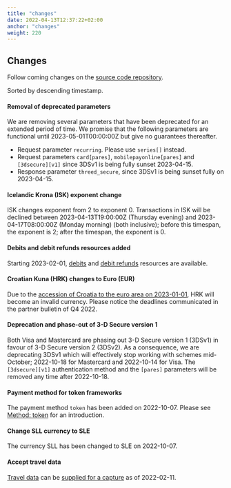 ```yaml
---
title: "changes"
date: 2022-04-13T12:37:22+02:00
anchor: "changes"
weight: 220
---
```

## Changes

Follow coming changes on the [source code repository](https://github.com/clearhaus/gateway-api-docs).

Sorted by descending timestamp.

#### Removal of deprecated parameters
We are removing several parameters that have been deprecated for an extended
period of time. We promise that the following parameters are functional until
2023-05-01T00:00:00Z but give no guarantees thereafter.

* Request parameter `recurring`. Please use `series[]` instead.
* Request parameters `card[pares]`, `mobilepayonline[pares]` and
  `[3dsecure][v1]` since 3DSv1 is being fully sunset 2023-04-15.
* Response parameter `threed_secure`, since 3DSv1 is being sunset fully on 2023-04-15.

#### Icelandic Krona (ISK) exponent change
ISK changes exponent from 2 to exponent 0.
Transactions in ISK will be declined between 2023-04-13T19:00:00Z (Thursday
evening) and 2023-04-17T08:00:00Z (Monday morning) (both inclusive); before this
timespan, the exponent is 2; after the timespan, the exponent is 0.

#### Debits and debit refunds resources added
Starting 2023-02-01, [debits](#debits) and [debit refunds](#debit_refunds) resources are available.

#### Croatian Kuna (HRK) changes to Euro (EUR)
Due to the [accession of Croatia to the euro area on
2023-01-01](https://www.ecb.europa.eu/press/pr/date/2022/html/ecb.pr220712~b97dd38de3.en.html),
HRK will become an invalid currency. Please notice the deadlines communicated in
the partner bulletin of Q4 2022.

#### Deprecation and phase-out of 3-D Secure version 1
Both Visa and Mastercard are phasing out 3-D Secure version 1 (3DSv1) in favour
of 3-D Secure version 2 (3DSv2). As a consequence, we are deprecating 3DSv1
which will effectively stop working with schemes mid-October; 2022-10-18 for
Mastercard and 2022-10-14 for Visa. The `[3dsecure][v1]` authentication method
and the `[pares]` parameters will be removed any time after 2022-10-18.

#### Payment method for token frameworks
The payment method `token` has been added on 2022-10-07.
Please see [Method: token](#method-token) for an introduction.

#### Change SLL currency to SLE
The currency SLL has been changed to SLE on 2022-10-07.

#### Accept travel data
[Travel data](#travel-data) can be [supplied for a capture](#captures) as of 2022-02-11.
